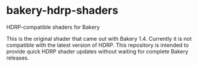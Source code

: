 # bakery-hdrp-shaders
HDRP-compatible shaders for Bakery

This is the original shader that came out with Bakery 1.4. Currently it is not compatible with the latest version of HDRP. This repository is intended to provide quick HDRP shader updates without waiting for complete Bakery releases.
